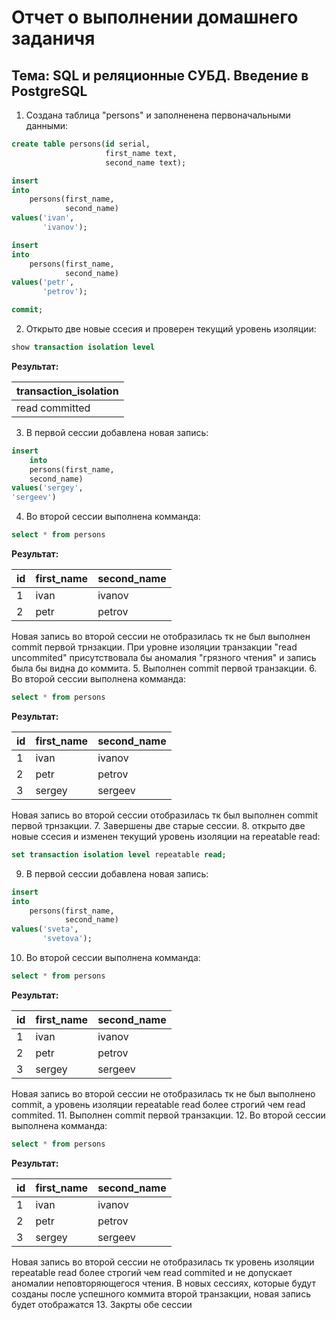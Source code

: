 # Отчет о выполнении домашнего заданичя
## Тема: SQL и реляционные СУБД. Введение в PostgreSQL

1.  Cоздана таблица "persons" и заполненена первоначальными данными:

```SQL
create table persons(id serial,
                     first_name text,
                     second_name text);

insert
into
    persons(first_name,
            second_name)
values('ivan',
       'ivanov');

insert
into
    persons(first_name,
            second_name)
values('petr',
       'petrov');

commit;
```
2. Открыто две новые ссесия и проверен текущий уровень изоляции:
```SQL
show transaction isolation level
```
**Результат:**

| transaction_isolation | 
|-----------------------| 
| read committed        |

3. В первой сессии добавлена новая запись: 

```SQL
insert
	into
	persons(first_name,
	second_name)
values('sergey',
'sergeev')
```
4. Во второй сессии выполнена комманда:
```SQL
select * from persons
```
**Результат:**

|id|first_name|second_name|
|--|----------|-----------|
|1|ivan|ivanov|
|2|petr|petrov|


Новая запись во второй сессии не отобразилась тк не был выполнен commit первой трнзакции.
При уровне изоляции транзакции "read uncommited" 
присутствовала бы аномалия "грязного чтения" и запись была бы видна до коммита.
5. Выполнен commit первой транзакции.
6. Во второй сессии выполнена комманда:
```SQL
select * from persons
```
**Результат:**

| id |first_name|second_name|
|----|----------|-----------|
| 1  |ivan|ivanov|
| 2  |petr|petrov|
| 3  |sergey|sergeev|

Новая запись во второй сессии отобразилась тк был выполнен commit первой трнзакции.
7. Завершены две старые сессии.
8. открыто две новые ссесия и изменен текущий уровень изоляции на repeatable read:
```SQL
set transaction isolation level repeatable read;
```
9. В первой сессии добавлена новая запись:

```SQL
insert
into
    persons(first_name,
            second_name)
values('sveta',
       'svetova');
```
10. Во второй сессии выполнена комманда:
```SQL
select * from persons
```
**Результат:**

| id |first_name|second_name|
|----|----------|-----------|
| 1  |ivan|ivanov|
| 2  |petr|petrov|
| 3  |sergey|sergeev|

Новая запись во второй сессии не отобразилась тк не был выполнено commit,
а уровень изоляции repeatable read более строгий чем read commited.
11. Выполнен commit первой транзакции.
12. Во второй сессии выполнена комманда:
```SQL
select * from persons
```
**Результат:**

| id |first_name|second_name|
|----|----------|-----------|
| 1  |ivan|ivanov|
| 2  |petr|petrov|
| 3  |sergey|sergeev|

Новая запись во второй сессии не отобразилась тк уровень изоляции repeatable read более строгий чем read commited 
и не допускает аномалии неповторяющегося чтения.
В новых сессиях, которые будут созданы после успешного коммита второй транзакции, новая запись будет отображатся
13. Закрты обе сессии